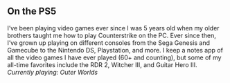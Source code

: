 ## On the PS5
I’ve been playing video games ever since I was 5 years old when my older brothers taught me how to play Counterstrike on the PC. Ever since then, I’ve grown up playing on different consoles from the Sega Genesis and Gamecube to the Nintendo DS, Playstation, and more. I keep a notes app of all the video games I have ever played (60+ and counting), but some of my all-time favorites include the RDR 2, Witcher III, and Guitar Hero III.<br><em>Currently playing: Outer Worlds</em>
